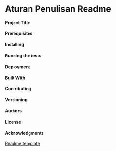 # Aturan Penulisan Readme

#### Project Title

#### Prerequisites

#### Installing

#### Running the tests

#### Deployment

#### Built With

#### Contributing

#### Versioning

#### Authors

#### License

#### Acknowledgments

[Readme template](https://gist.github.com/adisetiawan/48754e164e50997298a6c23dda95a780)
